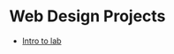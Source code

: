 # Web Design Projects

<ul>
    <li><a href="bryce_html/index.html" target="_blank">Intro to lab</a></li>
</ul>